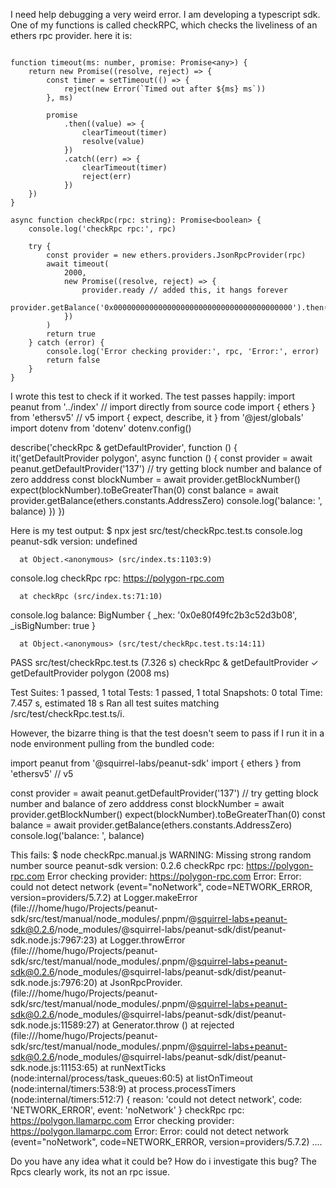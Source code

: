 I need help debugging a very weird error. I am developing a typescript sdk. One of my functions is called checkRPC, which checks the liveliness of an ethers rpc provider. here it is:

```

function timeout(ms: number, promise: Promise<any>) {
	return new Promise((resolve, reject) => {
		const timer = setTimeout(() => {
			reject(new Error(`Timed out after ${ms} ms`))
		}, ms)

		promise
			.then((value) => {
				clearTimeout(timer)
				resolve(value)
			})
			.catch((err) => {
				clearTimeout(timer)
				reject(err)
			})
	})
}

async function checkRpc(rpc: string): Promise<boolean> {
	console.log('checkRpc rpc:', rpc)

	try {
		const provider = new ethers.providers.JsonRpcProvider(rpc)
		await timeout(
			2000,
			new Promise((resolve, reject) => {
				provider.ready // added this, it hangs forever
				provider.getBalance('0x0000000000000000000000000000000000000000').then(resolve).catch(reject)
			})
		)
		return true
	} catch (error) {
		console.log('Error checking provider:', rpc, 'Error:', error)
		return false
	}
}
```

I wrote this test to check if it worked. The test passes happily:
import peanut from '../index' // import directly from source code
import { ethers } from 'ethersv5' // v5
import { expect, describe, it } from '@jest/globals'
import dotenv from 'dotenv'
dotenv.config()

describe('checkRpc & getDefaultProvider', function () {
it('getDefaultProvider polygon', async function () {
const provider = await peanut.getDefaultProvider('137')
// try getting block number and balance of zero adddress
const blockNumber = await provider.getBlockNumber()
expect(blockNumber).toBeGreaterThan(0)
const balance = await provider.getBalance(ethers.constants.AddressZero)
console.log('balance: ', balance)
})
})

Here is my test output:
$ npx jest src/test/checkRpc.test.ts
console.log
peanut-sdk version: undefined

      at Object.<anonymous> (src/index.ts:1103:9)

console.log
checkRpc rpc: https://polygon-rpc.com

      at checkRpc (src/index.ts:71:10)

console.log
balance: BigNumber { \_hex: '0x0e80f49fc2b3c52d3b08', \_isBigNumber: true }

      at Object.<anonymous> (src/test/checkRpc.test.ts:14:11)

PASS src/test/checkRpc.test.ts (7.326 s)
checkRpc & getDefaultProvider
✓ getDefaultProvider polygon (2008 ms)

Test Suites: 1 passed, 1 total
Tests: 1 passed, 1 total
Snapshots: 0 total
Time: 7.457 s, estimated 18 s
Ran all test suites matching /src\/test\/checkRpc.test.ts/i.

However, the bizarre thing is that the test doesn't seem to pass if I run it in a node environment pulling from the bundled code:

import peanut from '@squirrel-labs/peanut-sdk'
import { ethers } from 'ethersv5' // v5

const provider = await peanut.getDefaultProvider('137')
// try getting block number and balance of zero adddress
const blockNumber = await provider.getBlockNumber()
expect(blockNumber).toBeGreaterThan(0)
const balance = await provider.getBalance(ethers.constants.AddressZero)
console.log('balance: ', balance)

This fails:
$ node checkRpc.manual.js
WARNING: Missing strong random number source
peanut-sdk version: 0.2.6
checkRpc rpc: https://polygon-rpc.com
Error checking provider: https://polygon-rpc.com Error: Error: could not detect network (event="noNetwork", code=NETWORK_ERROR, version=providers/5.7.2)
at Logger.makeError (file:///home/hugo/Projects/peanut-sdk/src/test/manual/node_modules/.pnpm/@squirrel-labs+peanut-sdk@0.2.6/node_modules/@squirrel-labs/peanut-sdk/dist/peanut-sdk.node.js:7967:23)
at Logger.throwError (file:///home/hugo/Projects/peanut-sdk/src/test/manual/node_modules/.pnpm/@squirrel-labs+peanut-sdk@0.2.6/node_modules/@squirrel-labs/peanut-sdk/dist/peanut-sdk.node.js:7976:20)
at JsonRpcProvider.<anonymous> (file:///home/hugo/Projects/peanut-sdk/src/test/manual/node_modules/.pnpm/@squirrel-labs+peanut-sdk@0.2.6/node_modules/@squirrel-labs/peanut-sdk/dist/peanut-sdk.node.js:11589:27)
at Generator.throw (<anonymous>)
at rejected (file:///home/hugo/Projects/peanut-sdk/src/test/manual/node_modules/.pnpm/@squirrel-labs+peanut-sdk@0.2.6/node_modules/@squirrel-labs/peanut-sdk/dist/peanut-sdk.node.js:11153:65)
at runNextTicks (node:internal/process/task_queues:60:5)
at listOnTimeout (node:internal/timers:538:9)
at process.processTimers (node:internal/timers:512:7) {
reason: 'could not detect network',
code: 'NETWORK_ERROR',
event: 'noNetwork'
}
checkRpc rpc: https://polygon.llamarpc.com
Error checking provider: https://polygon.llamarpc.com Error: Error: could not detect network (event="noNetwork", code=NETWORK_ERROR, version=providers/5.7.2)
....

Do you have any idea what it could be? How do i investigate this bug? The Rpcs clearly work, its not an rpc issue.
